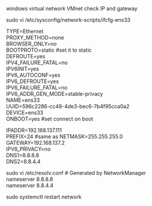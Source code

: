 windows virtual network VMnet check IP and gateway

sudo vi /etc/sysconfig/network-scripts/ifcfg-ens33 

TYPE=Ethernet  
PROXY_METHOD=none  
BROWSER_ONLY=no  
BOOTPROTO=static    #set it to static  
DEFROUTE=yes  
IPV4_FAILURE_FATAL=no  
IPV6INIT=yes  
IPV6_AUTOCONF=yes  
IPV6_DEFROUTE=yes  
IPV6_FAILURE_FATAL=no  
IPV6_ADDR_GEN_MODE=stable-privacy  
NAME=ens33  
UUID=596c2286-cc48-4de3-bec6-7b4f95cca0a2  
DEVICE=ens33  
ONBOOT=yes         #set connect on boot  

IPADDR=192.168.137.111  
PREFIX=24                             #same as NETMASK=255.255.255.0  
GATEWAY=192.168.137.2  
IPV6_PRIVACY=no  
DNS1=8.8.8.8  
DNS2=8.8.4.4



sudo vi /etc/resolv.conf    # Generated by NetworkManager   
nameserver 8.8.8.8  
nameserver 8.8.4.4  

sudo systemctl restart network  